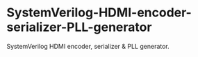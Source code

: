 # SystemVerilog-HDMI-encoder-serializer-PLL-generator
SystemVerilog HDMI encoder, serializer &amp; PLL generator.
